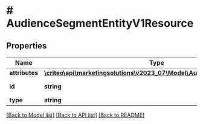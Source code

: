 # # AudienceSegmentEntityV1Resource

## Properties

Name | Type | Description | Notes
------------ | ------------- | ------------- | -------------
**attributes** | [**\criteo\api\marketingsolutions\v2023_07\Model\AudienceSegmentEntityV1**](AudienceSegmentEntityV1.md) |  | [optional]
**id** | **string** | Id of the entity | [optional]
**type** | **string** |  | [optional]

[[Back to Model list]](../../README.md#models) [[Back to API list]](../../README.md#endpoints) [[Back to README]](../../README.md)
